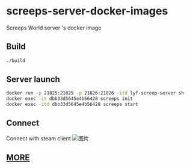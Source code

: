 # screeps-server-docker-images
Screeps World server 's docker image

## Build

```bash
./build
```

## Server launch

```bash
docker run -p 21825:21025 -p 21826:21026 -itd lyf-screep-server sh
docker exec -it dbb33d5645e4b56428 screeps init
docker exec -itd dbb33d5645e4b56428 screeps start
```
## Connect


Connect with steam client
![图片](https://user-images.githubusercontent.com/52458236/194771785-ec3bff66-d541-4895-a507-3fc08717e9c0.png)


## [MORE](https://github.com/screeps/screeps#readme)

